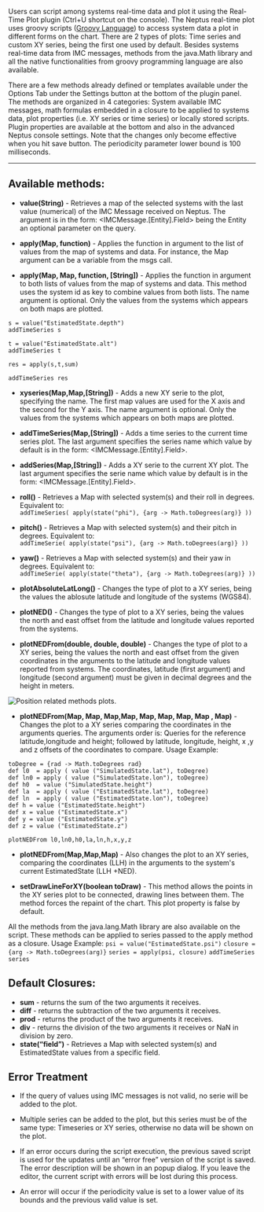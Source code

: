 Users can script among systems real-time data and plot it using the Real-Time Plot plugin (Ctrl+U shortcut on the console). The Neptus real-time plot uses groovy scripts ([Groovy Language](https://groovy-lang.org/)) to access system data a plot in different forms on the chart.
There are 2 types of plots: Time series and custom XY series, being the first one used by default. 
Besides systems real-time data from IMC messages, methods from the java.Math library and all the native functionalities from groovy programming language are also available.  


There are a few methods already defined or templates available under the Options Tab under the Settings button at the bottom of the plugin panel. The methods are organized in 4  categories: System available IMC messages, math formulas embedded in a closure to be applied to systems data, plot properties (i.e. XY series or time series) or locally stored scripts.
Plugin properties are available at the bottom and also in the advanced Neptus console settings. Note that the changes only become effective when you hit save button. The periodicity parameter lower bound is 100 milliseconds.

***

## Available methods:

* **value(String)** - Retrieves a map of the selected systems with the last value (numerical) of the IMC Message received on Neptus. The argument is in the form: <IMCMessage.[Entity].Field> being the Entity an optional parameter on the query.

* **apply(Map, function)** - Applies the function in argument to the list of values from the map of systems and data. For instance, the Map argument can be a variable from the msgs call.

* **apply(Map, Map, function, [String])** - Applies the function in argument to both lists of values from the map of systems and data. This method uses the system id as key to combine values from both lists. The name argument is optional. Only the values from the systems which appears on both maps are plotted. 

```
s = value("EstimatedState.depth")
addTimeSeries s

t = value("EstimatedState.alt")
addTimeSeries t

res = apply(s,t,sum)

addTimeSeries res
```

* **xyseries(Map,Map,[String])** - Adds a new XY serie to the plot, specifying the name. The first map values are used for the X axis and the second for the Y axis. The name argument is optional. Only the values from the systems which appears on both maps are plotted. 

* **addTimeSeries(Map,[String])** - Adds a time series to the current time series plot. The last argument specifies the series name which value by default is in the form: <IMCMessage.[Entity].Field>.

* **addSeries(Map,[String])** - Adds a XY serie to the current XY plot. The last argument specifies the serie name which value by default is in the form: <IMCMessage.[Entity].Field>.

* **roll()** - Retrieves a Map with selected system(s) and their roll in degrees. 
Equivalent to:  
`addTimeSeries( apply(state("phi"), {arg -> Math.toDegrees(arg)} ))`

* **pitch()** - Retrieves a Map with selected system(s) and their pitch in degrees. 
Equivalent to:  
`addTimeSerie( apply(state("psi"), {arg -> Math.toDegrees(arg)} ))`

* **yaw()** - Retrieves a Map with selected system(s) and their yaw in degrees. 
Equivalent to:  
`addTimeSerie( apply(state("theta"), {arg -> Math.toDegrees(arg)} ))`

* **plotAbsoluteLatLong()** - Changes the type of plot to a XY series, being the values the ablosute  latitude and longitude of the systems (WGS84).

* **plotNED()** -  Changes the type of plot to a XY series, being the values the north and east offset from the latitude and longitude values reported from the systems.

* **plotNEDFrom(double, double, double)** -  Changes the type of plot to a XY series, being the values the north and east offset from the given coordinates in the arguments to the latitude and longitude values reported from systems. The coordinates, latitude (first argument) and longitude (second argument) must be given in decimal degrees and the height in meters.

![Position related methods plots.](https://www.lsts.pt/assets/images/Screenshot%20from%202019-04-04%2012-05-24.png)

* **plotNEDFrom(Map, Map, Map,Map, Map, Map, Map, Map , Map)** - Changes the plot to a XY series comparing the coordinates in the arguments queries. The arguments order is: Queries for the reference latitude,longitude and height; followed by latitude, longitude, height, x ,y  and z offsets of the coordinates to compare. 
Usage Example: 
```
toDegree = {rad -> Math.toDegrees rad}
def l0  = apply ( value ("SimulatedState.lat"), toDegree)
def ln0 = apply ( value ("SimulatedState.lon"), toDegree)
def h0  = value ("SimulatedState.height")
def la  = apply ( value ("EstimatedState.lat"), toDegree)
def ln  = apply ( value ("EstimatedState.lon"), toDegree)
def h = value ("EstimatedState.height")
def x = value ("EstimatedState.x")
def y = value ("EstimatedState.y")
def z = value ("EstimatedState.z")

plotNEDFrom l0,ln0,h0,la,ln,h,x,y,z
```

* **plotNEDFrom(Map,Map,Map)** - Also changes the plot to an XY series, comparing the coordinates (LLH) in the arguments to the system's current EstimatedState (LLH +NED).

* **setDrawLineForXY(boolean toDraw)** - This method allows the points in the XY series plot to be connected, drawing lines between them. The method forces the repaint of the chart. This plot property is false by default.

All the methods from the java.lang.Math library are also available on the script. These methods can be applied to series passed to the apply  method as a closure.
Usage Example:
`psi = value("EstimatedState.psi")`
`closure = {arg -> Math.toDegrees(arg)}`
`series = apply(psi, closure)`
`addTimeSeries series`

## Default Closures:
* **sum** - returns the sum of the two arguments it receives. 
* **diff** - returns the subtraction of the two arguments it receives.
* **prod** - returns the product of the two arguments it receives.
* **div** - returns  the division of the two arguments it receives or NaN in division by zero.
* **state(“field”)** - Retrieves a Map with selected system(s) and EstimatedState values from a specific field.

## Error Treatment

* If the query of values using  IMC messages is not valid, no serie will be added to the plot.

* Multiple series can be added to the plot, but this series must be of the same type: Timeseries or XY series, otherwise no data will be shown on the plot.

* If an error occurs during the script execution, the previous saved script is used for the updates until an “error free” version of the script is saved. The error description will be shown in an popup dialog. If you leave the editor, the current script with errors will be lost during this process.

* An error will occur if the periodicity value is set to a lower value of its bounds and the previous valid value is set. 
